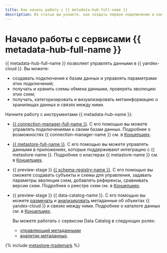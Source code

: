 ```yaml
---
title: Как начать работу с {{ metadata-hub-full-name }}
description: Из статьи вы узнаете, как создать первое подключение и как начать работать с реестром данных.
---
```


# Начало работы с сервисами {{ metadata-hub-full-name }}

{{ metadata-hub-full-name }} позволяет управлять данными в {{ yandex-cloud }}. Вы можете:

* создавать подключения к базам данных и управлять параметрами этих подключений;
* получать и хранить схемы обмена данными, проверять эволюцию этих схем;
* получать, категоризировать и визуализировать метаинформацию о хранилищах данных и связях между ними.

Начните работу с инструментами {{ metadata-hub-name }}:

* [{{ connection-manager-full-name }}](connection-manager.md). С его помощью вы можете управлять подключениями к своим базам данных. Подробнее о возможностях {{ connection-manager-name }} см. в [Концепциях](../concepts/connection-manager.md).

* [{{ metastore-full-name }}](metastore.md). С его помощью вы можете управлять данными в приложениях, которые поддерживают интеграцию с {{ metastore-name }}. Подробнее о кластерах {{ metastore-name }} см. в [Концепциях](../concepts/metastore.md).

* {{ preview-stage }} [{{ schema-registry-name }}](schema-registry.md). С его помощью вы сможете создавать субъекты и схемы для управления, задавать параметры эволюции схем, добавлять референсы, сравнивать версии схем. Подробнее о реестре схем см. в [Концепциях](../concepts/schema-registry.md).


* {{ preview-stage }} {{ data-catalog-name }}. С его помощью вы можете [размечать](../quickstart/data-steward-quickstart.md) и [анализировать](../quickstart/data-analyst-quickstart.md) метаданные об объектах {{ yandex-cloud }} и связях между ними. Подробнее о каталоге данных см. в [Концепциях](../concepts/data-catalog.md).

  Вы можете работать с сервисом Data Catalog в следующих ролях:

  * [управляющий метаданными](data-steward-quickstart.md)
  * [аналитик метаданных](data-analyst-quickstart.md).


{% include [metastore-trademark](../../_includes/metadata-hub/metastore-trademark.md) %}
